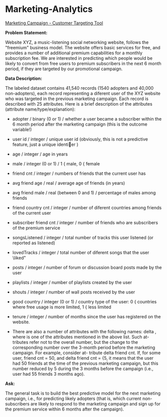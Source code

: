 # Marketing-Analytics

[Marketing Campaign - Customer Targeting Tool](https://marketing-decisions-mayank.streamlit.app)

**Problem Statement:**

Website XYZ, a music-listening social networking website, follows the "freemium" business model. The website offers basic services for free, and provides a
number of additional premium capabilities for a monthly subscription fee. We are interested in predicting which people would be likely to convert from free users to premium subscribers
in the next 6 month period, if they are targeted by our promotional campaign.

**Data Description:**

The labeled dataset contains 41,540 records (1540 adopters and 40,000 non-adopters), each record representing
a diferent user of the XYZ website who was targeted in the previous marketing campaign.
Each record is described with 25 attributes. Here is a brief description of the attributes (attribute name/type/explanation):

- adopter / binary (0 or 1) / whether a user became a subscriber within the 6 month
period after the marketing campaign (this is the outcome variable!)

- user id / integer / unique user id (obviously, this is not a predictive feature, just a
unique identier )

- age / integer / age in years

- male / integer (0 or 1) / 1 { male, 0 { female

- friend cnt / integer / numbers of friends that the current user has

- avg friend age / real / average age of friends (in years)

- avg friend male / real (between 0 and 1) / percentage of males among friends

- friend country cnt / integer / number of diferent countries among friends of the current
user

- subscriber friend cnt / integer / number of friends who are subscribers of the premium
service

- songsListened / integer / total number of tracks this user listened (or reported as
listened)

- lovedTracks / integer / total number of diferent songs that the user \liked"

- posts / integer / number of forum or discussion board posts made by the user

- playlists / integer / number of playlists created by the user

- shouts / integer / number of wall posts received by the user

- good country / integer (0 or 1) / country type of the user: 0 { countries where free
usage is more limited, 1 { less limited

- tenure / integer / number of months since the user has registered on the website.

- There are also a number of attributes with the following names: delta <attr-name >,
where <attr-name > is one of the attributes mentioned in the above list. Such at-
tributes refer not to the overall number, but the change to the corresponding number
over the 3-month period before the marketing campaign. For example, consider at-
tribute delta friend cnt. If, for some user, friend cnt = 50, and delta friend cnt = {5,
it means that the user had 50 friends at the time of the previous marketing campaign,
but this number reduced by 5 during the 3 months before the campaign (i.e., user had
55 friends 3 months ago).

**Ask:**

The general task is to build the best predictive model for the next marketing campaign,
i.e., for predicting likely adopters (that is, which current non-subscribers are likely to respond
to the marketing campaign and sign up for the premium service within 6 months after the
campaign).
